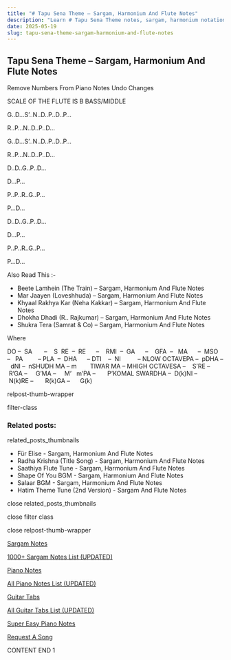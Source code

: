 ```yaml
---
title: "# Tapu Sena Theme – Sargam, Harmonium And Flute Notes"
description: "Learn # Tapu Sena Theme notes, sargam, harmonium notations and flute notes. Easy step-by-step tutorial for beginners."
date: 2025-05-19
slug: tapu-sena-theme-sargam-harmonium-and-flute-notes
---
```


## Tapu Sena Theme – Sargam, Harmonium And Flute Notes

Remove Numbers From Piano Notes
Undo Changes

SCALE OF THE FLUTE IS B BASS/MIDDLE

G..D…S’..N..D..P..D..P…

R..P…N..D..P..D…

G..D…S’..N..D..P..D..P…

R..P…N..D..P..D…

D..D..G..P..D…

D…P…

P..P..R..G..P…

P…D…

D..D..G..P..D…

D…P…

P..P..R..G..P…

P…D…

Also Read This :-

* Beete Lamhein (The Train) – Sargam, Harmonium And Flute Notes
* Mar Jaayen (Loveshhuda) – Sargam, Harmonium And Flute Notes
* Khyaal Rakhya Kar (Neha Kakkar) – Sargam, Harmonium And Flute Notes
* Dhokha Dhadi (R.. Rajkumar) – Sargam, Harmonium And Flute Notes
* Shukra Tera (Samrat & Co) – Sargam, Harmonium And Flute Notes

Where

DO –  SA       –    S  RE  –  RE      –    RMI  –  GA      –    GFA  –   MA      –  MSO  –   PA         – PLA  –  DHA      – DTI    –  NI          – NLOW OCTAVEPA –  pDHA –  dNI –  nSHUDH MA – m        TIWAR MA – MHIGH OCTAVESA –    S’RE –     R’GA –     G’MA –     M’   m’PA –       P’KOMAL SWARDHA –  D(k)NI –       N(k)RE –       R(k)GA –      G(k)

relpost-thumb-wrapper

filter-class

### Related posts:

related_posts_thumbnails

* Für Elise - Sargam, Harmonium And Flute Notes
* Radha Krishna (Title Song) - Sargam, Harmonium And Flute Notes
* Saathiya Flute Tune - Sargam, Harmonium And Flute Notes
* Shape Of You BGM - Sargam, Harmonium And Flute Notes
* Salaar BGM - Sargam, Harmonium And Flute Notes
* Hatim Theme Tune (2nd Version) - Sargam And Flute Notes

close related_posts_thumbnails

close filter class

close relpost-thumb-wrapper

[Sargam Notes](/sargam-notes.html)

[1000+ Sargam Notes List (UPDATED)](/all-songs-list-sargam-notes.html)

[Piano Notes](/piano-notes.html)

[All Piano Notes List (UPDATED)](/all-songs-list-piano-notes.html)

[Guitar Tabs](/guitar-tabs.html)

[All Guitar Tabs List (UPDATED)](/all-songs-list-guitar-tabs.html)

[Super Easy Piano Notes](https://studywall.in/)

[Request A Song](/request-a-song.html)

CONTENT END 1

